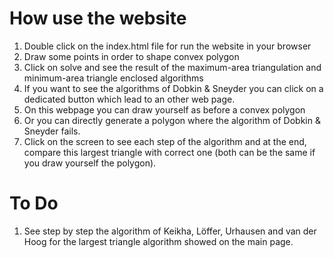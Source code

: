 # How use the website
1. Double click on the index.html file for run the website in your browser
2. Draw some points in order to shape convex polygon
3. Click on solve and see the result of the maximum-area triangulation and minimum-area triangle enclosed algorithms
4. If you want to see the algorithms of Dobkin & Sneyder you can click on a dedicated button 
which lead to an other web page. 
5. On this webpage you can draw yourself as before a convex polygon 
6. Or you can directly generate a polygon where the algorithm of Dobkin & Sneyder fails.
7. Click on the screen to see each step of the algorithm and at the end, compare this largest triangle with correct one 
(both can be the same if you draw yourself the polygon).

# To Do
1. See step by step the algorithm of Keikha, Löffer, Urhausen and van der Hoog for the largest triangle algorithm showed
on the main page.